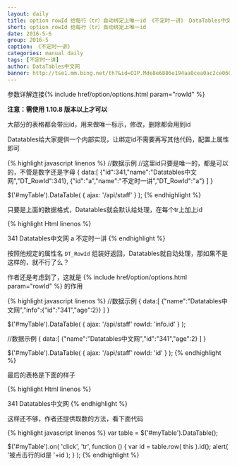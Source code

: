 ```yaml
---
layout: daily
title: option rowId 给每行（tr）自动绑定上唯一id 《不定时一讲》 DataTables中文网
short: option rowId 给每行（tr）自动绑定上唯一id
date: 2016-5-6
group: 2016-5
caption: 《不定时一讲》
categories: manual daily
tags: [不定时一讲]
author: DataTables中文网
banner: http://tse1.mm.bing.net/th?&id=OIP.Mde8e6886e194aa0cea0ac2ce0603197bo0&w=299&h=211&c=0&pid=1.9&rs=0&p=0
---
```

参数详解连接{% include href/option/options.html param="rowId" %}

 **注意：需使用 1.10.8 版本以上才可以**

大部分的表格都会带出id，用来做唯一标示，修改，删除都会用到id

Datatables给大家提供一个内部实现，让绑定id不需要再写其他代码，配置上属性即可
<!--more-->

{% highlight javascript linenos %}
//数据示例
//这里id只要是唯一的，都是可以的，不管是数字还是字母
{
    data:[
        {"id":341,"name":"Datatables中文网","DT_RowId":341},
        {"id":"a","name":"不定时一讲","DT_RowId":"a"}
    ]
}

$('#myTable').DataTable( {
    ajax: '/api/staff'
} );
{% endhighlight %}

只要是上面的数据格式，Datatables就会默认给处理，在每个tr上加上id

{% highlight Html linenos %}
<tr id="341">
    <td>341</td>
    <td>Datatables中文网</td>
</tr>
<tr id="a">
    <td>a</td>
    <td>不定时一讲</td>
</tr>
{% endhighlight %}

按照他规定的属性名 `DT_RowId` 组装好返回，Datatables就自动处理，那如果不是这样的，就不行了么？

作者还是考虑到了，这就是 {% include href/option/options.html param="rowId" %} 的作用

{% highlight javascript linenos %}
//数据示例
{
    data:[
        {"name":"Datatables中文网","info":{"id":"341","age":2}}
    ]
}

$('#myTable').DataTable( {
    ajax: '/api/staff'
    rowId: 'info.id'
} );

//数据示例
{
    data:[
        {"name":"Datatables中文网","id":"341","age":2}
    ]
}

$('#myTable').DataTable( {
    ajax: '/api/staff'
    rowId: 'id'
} );
{% endhighlight %}

最后的表格是下面的样子

{% highlight Html linenos %}
<tr id="341">
    <td>341</td>
    <td>Datatables中文网</td>
</tr>
{% endhighlight %}

这样还不够，作者还提供取数的方法，看下面代码

{% highlight javascript linenos %}
var table = $('#myTable').DataTable();

$('#myTable').on( 'click', 'tr', function () {
    var id = table.row( this ).id();
    alert( '被点击行的id是 '+id );
} );
{% endhighlight %}